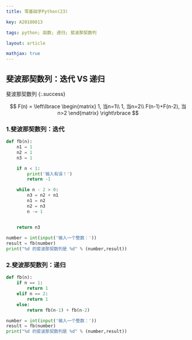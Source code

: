 ```yaml
---
title: 零基础学Python(23)

key: A20180813

tags: python; 函数; 递归; 斐波那契数列

layout: article

mathjax: true
---
```


## 斐波那契数列：迭代 VS 递归

斐波那契数列
{:.success}

$$
F(n) =
\left\lbrace
\begin{matrix}
1, 当n=1\\
1, 当n=2\\
F(n-1)+F(n-2), 当n>2
\end{matrix}
\right\rbrace
$$

<!--more-->

### 1.斐波那契数列：迭代

```python
def fb(n):
    n1 = 1
    n2 = 1
    n3 = 1

    if n < 1:
        print('输入有误！')
        return -1

    while n - 2 > 0:
        n3 = n2 + n1
        n1 = n2
        n2 = n3
        n -= 1


    return n3
        
number = int(input('输入一个整数：'))
result = fb(number)
print("%d 的斐波那契数列是 %d" % (number,result))
```

### 2.斐波那契数列：递归

```python
def fb(n):
    if n == 1:
        return 1
    elif n == 2:
        return 1
    else:
        return fb(n-1) + fb(n-2)

number = int(input('输入一个整数：'))
result = fb(number)
print("%d 的斐波那契数列是 %d" % (number,result))
```